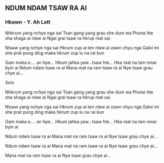 ## NDUM NDAM TSAW RA AI

### Hkawn - Y. Ah Latt

Nhkrum yang nchye nga sai
Tsan gang yang grau she dum wa
Phone hte sha shaga ai nlaw ai
Ngai grai tsaw ra hkrup mat sai.

Ntsaw yang nchye nga sai
Hkrum zup ai ten nlaw ai zawn chyu nga
Galoi mi she prat pung ding maka
hkrum zup lu na rai kun

Gam maka e.... an hpe...
Hkum jahka yaw...tsaw hte...
Hka mat na lam nmai byin ai
Ndum ndam tsaw ra ai
Mana mat na ram tsaw ra ai
Nye tsaw grau chye ai...

Solo

Nhkrum yang nchye nga sai
Tsan gang yang grau she dum wa
Phone hte sha shaga ai nlaw ai
Ngai grai tsaw ra hkrup mat sai.

Ntsaw yang nchye nga sai
Hkrum zup ai ten nlaw ai zawn chyu nga
Galoi mi she prat pung ding maka
hkrum zup lu na rai kun

Gam maka e.... an hpe...
Hkum jahka yaw...tsaw hte...
Hka mat na lam nmai byin ai

Ndum ndam tsaw ra ai
Mana mat na ram tsaw ra ai
Nye tsaw grau chye ai...

Ndum ndam tsaw ra ai
Mana mat na ram tsaw ra ai
Nye tsaw grau chye ai...

Mana mat na ram tsaw ra ai
Nye tsaw grau chye ai...
